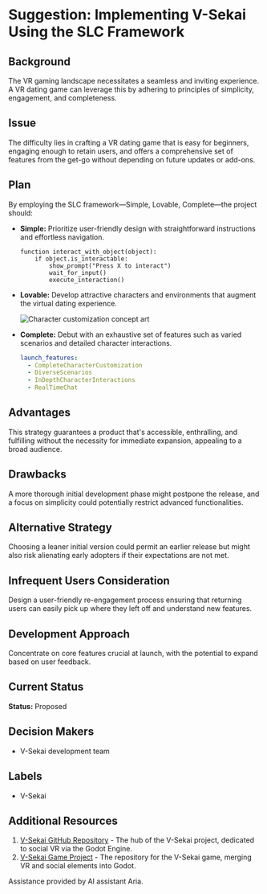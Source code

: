 # Suggestion: Implementing V-Sekai Using the SLC Framework

## Background

The VR gaming landscape necessitates a seamless and inviting experience. A VR dating game can leverage this by adhering to principles of simplicity, engagement, and completeness.

## Issue

The difficulty lies in crafting a VR dating game that is easy for beginners, engaging enough to retain users, and offers a comprehensive set of features from the get-go without depending on future updates or add-ons.

## Plan

By employing the SLC framework—Simple, Lovable, Complete—the project should:

- **Simple:** Prioritize user-friendly design with straightforward instructions and effortless navigation.

  ```pseudo
  function interact_with_object(object):
      if object.is_interactable:
          show_prompt("Press X to interact")
          wait_for_input()
          execute_interaction()
  ```

- **Lovable:** Develop attractive characters and environments that augment the virtual dating experience.

  ![Character customization concept art](https://example.com/character-customization.png)

- **Complete:** Debut with an exhaustive set of features such as varied scenarios and detailed character interactions.

  ```yaml
  launch_features:
    - CompleteCharacterCustomization
    - DiverseScenarios
    - InDepthCharacterInteractions
    - RealTimeChat
  ```

## Advantages

This strategy guarantees a product that's accessible, enthralling, and fulfilling without the necessity for immediate expansion, appealing to a broad audience.

## Drawbacks

A more thorough initial development phase might postpone the release, and a focus on simplicity could potentially restrict advanced functionalities.

## Alternative Strategy

Choosing a leaner initial version could permit an earlier release but might also risk alienating early adopters if their expectations are not met.

## Infrequent Users Consideration

Design a user-friendly re-engagement process ensuring that returning users can easily pick up where they left off and understand new features.

## Development Approach

Concentrate on core features crucial at launch, with the potential to expand based on user feedback.

## Current Status

**Status:** Proposed

## Decision Makers

- V-Sekai development team

## Labels

- V-Sekai

## Additional Resources

1. [V-Sekai GitHub Repository](https://github.com/v-sekai) - The hub of the V-Sekai project, dedicated to social VR via the Godot Engine.
2. [V-Sekai Game Project](https://github.com/v-sekai/v-sekai-game) - The repository for the V-Sekai game, merging VR and social elements into Godot.

Assistance provided by AI assistant Aria.
